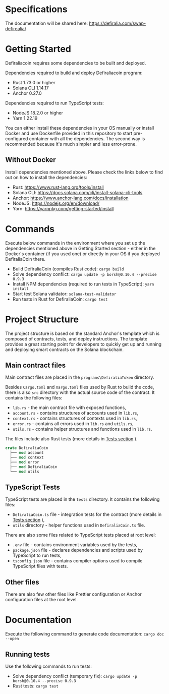 # Specifications
The documentation will be shared here: https://defiralia.com/swap-defirealia/

# Getting Started
Defiraliacoin requires some dependencies to be built and deployed.

Dependencies required to build and deploy Defiraliacoin program:
- Rust 1.73.0 or higher
- Solana CLI 1.14.17
- Anchor 0.27.0

Dependencies required to run TypeScript tests:
- NodeJS 18.2.0 or higher
- Yarn 1.22.19

You can either install these dependencies in your OS manually or install Docker and use Dockerfile provided in this repository to start pre-configured container with all the dependencies. The second way is recommended because it's much simpler and less error-prone.

## Without Docker
Install dependencies mentioned above. Please check the links below to find out on how to install the dependencies:
- Rust: https://www.rust-lang.org/tools/install
- Solana CLI: https://docs.solana.com/cli/install-solana-cli-tools
- Anchor: https://www.anchor-lang.com/docs/installation
- NodeJS: https://nodejs.org/en/download/
- Yarn: https://yarnpkg.com/getting-started/install

# Commands
Execute below commands in the environment where you set up the dependencies mentioned above in Getting Started section - either in the Docker's container (if you used one) or directly in your OS if you deployed DefiraliaCoin there.

- Build DefiraliaCoin (compiles Rust code): `cargo build`
- Solve dependency conflict: `cargo update -p borsh@0.10.4 --precise 0.9.3`
- Install NPM dependencies (required to run tests in TypeScript): `yarn install`
- Start test Solana validator: `solana-test-validator`
- Run tests in Rust for DefiraliaCoin: `cargo test`

# Project Structure 
The project structure is based on the standard Anchor's template which is composed of contracts, tests, and deploy instructions. The template provides a great starting point for developers to quickly get up and running and deploying smart contracts on the Solana blockchain.

## Main contract files
Main contract files are placed in the `programs\DefiraliaToken` directory.

Besides `Cargo.toml` and `Xargo.toml` files used by Rust to build the code, there is also `src` directory with the actual source code of the contract. It contains the following files:
- `lib.rs` - the main contract file with exposed functions,
- `account.rs` - contains structures of accounts used in `lib.rs`,
- `context.rs` - contains structures of contexts used in `lib.rs`,
- `error.rs` - contains all errors used in `lib.rs` and `utils.rs`,
- `utils.rs` - contains helper structures and functions used in `lib.rs`.

The files include also Rust tests (more details in [Tests section](#tests) ).

```rust
crate DefiraliaCoin
  ├── mod account
  ├── mod context
  ├── mod error
  ├── mod DefiraliaCoin
  └── mod utils
```

## TypeScript Tests
TypeScript tests are placed in the `tests` directory. It contains the following files:
- `DefiraliaCoin.ts` file - integration tests for the contract (more details in [Tests section](#tests) ),
- `utils` directory - helper functions used in `DefiraliaCoin.ts` file.

There are also some files related to TypeScript tests placed at root level:
- `.env` file - contains environment variables used by the tests,
- `package.json` file - declares dependencies and scripts used by TypeScript to run tests,
- `tsconfig.json` file - contains compiler options used to compile TypeScript files with tests.

## Other files
There are also few other files like Prettier configuration or Anchor configuration files at the root level.

# Documentation
Execute the following command to generate code documentation: `cargo doc --open`

## Running tests
Use the following commands to run tests:
- Solve dependency conflict (temporary fix): `cargo update -p borsh@0.10.4 --precise 0.9.3`
- Rust tests: `cargo test`
